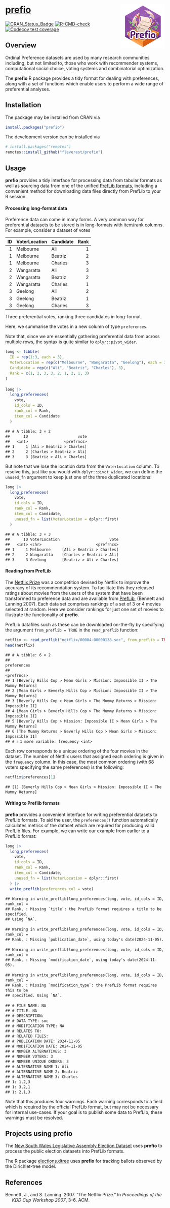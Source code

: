 
# [prefio](https://fleverest.github.io/prefio/) <img src="man/figures/prefio.svg" height="138" align="right" />

<!-- badges: start -->

[![CRAN\_Status\_Badge](https://www.r-pkg.org/badges/version/prefio)](https://cran.r-project.org/package=prefio)
[![R-CMD-check](https://github.com/fleverest/prefio/actions/workflows/R-CMD-check.yaml/badge.svg)](https://github.com/fleverest/prefio/actions/workflows/R-CMD-check.yaml)
[![Codecov test
coverage](https://codecov.io/gh/fleverest/prefio/branch/main/graph/badge.svg)](https://app.codecov.io/gh/fleverest/prefio?branch=main)
<!-- badges: end -->

## Overview

Ordinal Preference datasets are used by many research communities
including, but not limited to, those who work with recommender systems,
computational social choice, voting systems and combinatorial
optimization.

The **prefio** R package provides a tidy format for dealing with
preferences, along with a set of functions which enable users to perform
a wide range of preferential analyses.

## Installation

The package may be installed from CRAN via

``` r
install.packages("prefio")
```

The development version can be installed via

``` r
# install.packages("remotes")
remotes::install_github("fleverest/prefio")
```

## Usage

**prefio** provides a tidy interface for processing data from tabular
formats as well as sourcing data from one of the unified [PrefLib
formats](https://www.preflib.org/format/), including a convenient method
for downloading data files directly from PrefLib to your R session.

#### Processing long-format data

Preference data can come in many forms. A very common way for
preferential datasets to be stored is in long-formats with item/rank
columns. For example, consider a dataset of votes

| ID | VoterLocation | Candidate | Rank |
| -: | :------------ | :-------- | ---: |
|  1 | Melbourne     | Ali       |    1 |
|  1 | Melbourne     | Beatriz   |    2 |
|  1 | Melbourne     | Charles   |    3 |
|  2 | Wangaratta    | Ali       |    3 |
|  2 | Wangaratta    | Beatriz   |    2 |
|  2 | Wangaratta    | Charles   |    1 |
|  3 | Geelong       | Ali       |    2 |
|  3 | Geelong       | Beatriz   |    1 |
|  3 | Geelong       | Charles   |    3 |

Three preferential votes, ranking three candidates in long-format.

Here, we summarise the votes in a new column of type `preferences`.

Note that, since we are essentially gathering preferential data from
across multiple rows, the syntax is quite similar to
`dplyr::pivot_wider`.

``` r
long <- tibble(
  ID = rep(1:3, each = 3),
  VoterLocation = rep(c("Melbourne", "Wangaratta", "Geelong"), each = 3),
  Candidate = rep(c("Ali", "Beatriz", "Charles"), 3),
  Rank = c(1, 2, 3, 3, 2, 1, 2, 1, 3)
)

long |>
  long_preferences(
    vote,
    id_cols = ID,
    rank_col = Rank,
    item_col = Candidate
  )
```

    ## # A tibble: 3 × 2
    ##      ID                      vote
    ##   <int>                <prefrncs>
    ## 1     1 [Ali > Beatriz > Charles]
    ## 2     2 [Charles > Beatriz > Ali]
    ## 3     3 [Beatriz > Ali > Charles]

But note that we lose the location data from the `VoterLocation` column.
To resolve this, just like you would with `dplyr::pivot_wider`, we can
define the `unused_fn` argument to keep just one of the three duplicated
locations:

``` r
long |>
  long_preferences(
    vote,
    id_cols = ID,
    rank_col = Rank,
    item_col = Candidate,
    unused_fn = list(VoterLocation = dplyr::first)
  )
```

    ## # A tibble: 3 × 3
    ##      ID VoterLocation                      vote
    ##   <int> <chr>                        <prefrncs>
    ## 1     1 Melbourne     [Ali > Beatriz > Charles]
    ## 2     2 Wangaratta    [Charles > Beatriz > Ali]
    ## 3     3 Geelong       [Beatriz > Ali > Charles]

#### Reading from PrefLib

The [Netflix Prize](https://en.wikipedia.org/wiki/Netflix_Prize) was a
competition devised by Netflix to improve the accuracy of its
recommendation system. To facilitate this they released ratings about
movies from the users of the system that have been transformed to
preference data and are available from
[PrefLib](https://www.preflib.org/data/ED/00004/), (Bennett and Lanning
2007). Each data set comprises rankings of a set of 3 or 4 movies
selected at random. Here we consider rankings for just one set of movies
to illustrate the functionality of **prefio**.

PrefLib datafiles such as these can be downloaded on-the-fly by
specifying the argument `from_preflib = TRUE` in the `read_preflib`
function:

``` r
netflix <- read_preflib("netflix/00004-00000138.soc", from_preflib = TRUE)
head(netflix)
```

    ## # A tibble: 6 × 2
    ##                                                                     preferences
    ##                                                                      <prefrncs>
    ## 1 [Beverly Hills Cop > Mean Girls > Mission: Impossible II > The Mummy Returns]
    ## 2 [Mean Girls > Beverly Hills Cop > Mission: Impossible II > The Mummy Returns]
    ## 3 [Beverly Hills Cop > Mean Girls > The Mummy Returns > Mission: Impossible II]
    ## 4 [Mean Girls > Beverly Hills Cop > The Mummy Returns > Mission: Impossible II]
    ## 5 [Beverly Hills Cop > Mission: Impossible II > Mean Girls > The Mummy Returns]
    ## 6 [The Mummy Returns > Beverly Hills Cop > Mean Girls > Mission: Impossible II]
    ## # ℹ 1 more variable: frequency <int>

Each row corresponds to a unique ordering of the four movies in the
dataset. The number of Netflix users that assigned each ordering is
given in the `frequency` column. In this case, the most common ordering
(with 68 voters specifying the same preferences) is the following:

``` r
netflix$preferences[1]
```

    ## [1] [Beverly Hills Cop > Mean Girls > Mission: Impossible II > The Mummy Returns]

#### Writing to Preflib formats

**prefio** provides a convenient interface for writing preferential
datasets to PrefLib formats. To aid the user, the `preferences()`
function automatically calculates metrics of the dataset which are
required for producing valid PrefLib files. For example, we can write
our example from earlier to a PrefLib format:

``` r
long |>
  long_preferences(
    vote,
    id_cols = ID,
    rank_col = Rank,
    item_col = Candidate,
    unused_fn = list(VoterLocation = dplyr::first)
  ) |>
  write_preflib(preferences_col = vote)
```

    ## Warning in write_preflib(long_preferences(long, vote, id_cols = ID, rank_col =
    ## Rank, : Missing `title`: the PrefLib format requires a title to be specified.
    ## Using `NA`.

    ## Warning in write_preflib(long_preferences(long, vote, id_cols = ID, rank_col =
    ## Rank, : Missing `publication_date`, using today's date(2024-11-05).

    ## Warning in write_preflib(long_preferences(long, vote, id_cols = ID, rank_col =
    ## Rank, : Missing `modification_date`, using today's date(2024-11-05).

    ## Warning in write_preflib(long_preferences(long, vote, id_cols = ID, rank_col =
    ## Rank, : Missing `modification_type`: the PrefLib format requires this to be
    ## specified. Using `NA`.

    ## # FILE NAME: NA
    ## # TITLE: NA
    ## # DESCRIPTION: 
    ## # DATA TYPE: soc
    ## # MODIFICATION TYPE: NA
    ## # RELATES TO: 
    ## # RELATED FILES: 
    ## # PUBLICATION DATE: 2024-11-05
    ## # MODIFICATION DATE: 2024-11-05
    ## # NUMBER ALTERNATIVES: 3
    ## # NUMBER VOTERS: 3
    ## # NUMBER UNIQUE ORDERS: 3
    ## # ALTERNATIVE NAME 1: Ali
    ## # ALTERNATIVE NAME 2: Beatriz
    ## # ALTERNATIVE NAME 3: Charles
    ## 1: 1,2,3
    ## 1: 3,2,1
    ## 1: 2,1,3

Note that this produces four warnings. Each warning corresponds to a
field which is required by the official PrefLib format, but may not be
necessary for internal use-cases. If your goal is to publish some data
to PrefLib, these warnings must be resolved.

## Projects using **prefio**

The [New South Wales Legislative Assembly Election
Dataset](https://github.com/fleverest/nswla_preflib) uses **prefio** to
process the public election datasets into PrefLib formats.

The R package
[elections.dtree](https://github.com/fleverest/elections.dtree) uses
**prefio** for tracking ballots observed by the Dirichlet-tree model.

## References

<div id="refs" class="references hanging-indent">

<div id="ref-Bennett2007">

Bennett, J., and S. Lanning. 2007. “The Netflix Prize.” In *Proceedings
of the KDD Cup Workshop 2007*, 3–6. ACM.

</div>

</div>
